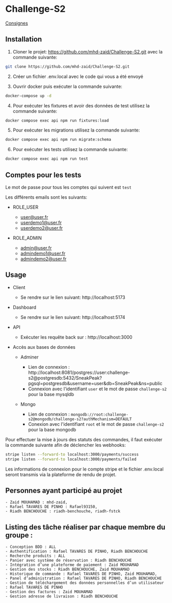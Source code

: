# Challenge-S2

[Consignes](https://amorin.notion.site/4J-S2-NodeJs-MongoDB-VueJS-Droit-RGPD-5ee13148905e427b919efced2eda0998)


## Installation

1. Cloner le projet: https://github.com/mhd-zaid/Challenge-S2.git avec la commande suivante:
```bash
git clone https://github.com/mhd-zaid/Challenge-S2.git
```

2. Créer un fichier .env.local avec le code qui vous a été envoyé 

3. Ouvrir docker puis exécuter la commande suivante:
```bash
docker-compose up -d
```

4. Pour exécuter les fixtures et avoir des données de test utilisez la commande suivante:
```bash
docker compose exec api npm run fixtures:load
```
5. Pour exécuter les migrations utilisez la commande suivante:
```bash
docker compose exec api npm run migrate:schema
```

6. Pour exécuter les tests utilisez la commande suivante:
```bash
docker compose exec api npm run test
```


## Comptes pour les tests

Le mot de passe pour tous les comptes qui suivent est `test`

Les différents emails sont les suivants:

- ROLE_USER
    - user@user.fr
    - userdemo1@user.fr
    - userdemo2@user.fr

- ROLE_ADMIN
    - admin@user.fr
    - admindemo1@user.fr
    - admindemo2@user.fr


## Usage

- Client
    - Se rendre sur le lien suivant: http://localhost:5173

- Dashboard
    - Se rendre sur le lien suivant: http://localhost:5174

- API
    - Exécuter les requête back sur : http://localhost:3000

- Accès aux bases de données
    - Adminer
        - Lien de connexion : http://localhost:8081/postgres://user:challenge-s2@postgresdb:5432/SneakPeak?pgsql=postgresdb&username=user&db=SneakPeak&ns=public
        - Connexion avec l'identifiant `user` et le mot de passe `challenge-s2` pour la base mysqldb

    - Mongo
        - Lien de connexion : `mongodb://root:challenge-s2@mongodb/challenge-s2?authMechanism=DEFAULT`
        - Conexion avec l'identifiant `root` et le mot de passe `challenge-s2` pour la base mongodb

Pour effectuer la mise à jours des statuts des commandes, il faut exécuter la commande suivante afin de déclencher les webhooks:
```bash
stripe listen --forward-to localhost:3000/payments/success
stripe listen --forward-to localhost:3000/payments/failed
```

Les informations de connexion pour le compte stripe et le fichier .env.local seront transmis via la plateforme de rendu de projet.

## Personnes ayant participé au projet
    - Zaid MOUHAMAD : mhd-zaid, 
    - Rafael TAVARES DE PINHO : Rafael93150,
    - Riadh BENCHOUCHE : riadh-benchouche, riadh-fstck

## Listing des tâche réaliser par chaque membre du groupe :
    - Conception BDD : ALL
    - Authentification : Rafael TAVARES DE PINHO, Riadh BENCHOUCHE
    - Recherche produits : ALL
    - Panier avec système de réservation : Riadh BENCHOUCHE
    - Intégration d’une plateforme de paiement : Zaid MOUHAMAD
    - Gestion des stocks : Riadh BENCHOUCHE, Zaid MOUHAMAD
    - Historique de commande : Rafael TAVARES DE PINHO, Zaid MOUHAMAD,
    - Panel d’administration : Rafael TAVARES DE PINHO, Riadh BENCHOUCHE
    - Gestion de téléchargement des données personnelles d’un utilisateur : Rafael TAVARES DE PINHO
    - Gestion des factures : Zaid MOUHAMAD
    - Gestion adresse de livraison : Riadh BENCHOUCHE

